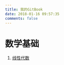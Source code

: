 ```yaml
---
title: 我的GitBook
date: 2018-01-16 09:57:35
comments: false
---
```


# 数学基础
1. [线性代数](/gitbook/linear-algebra/)
